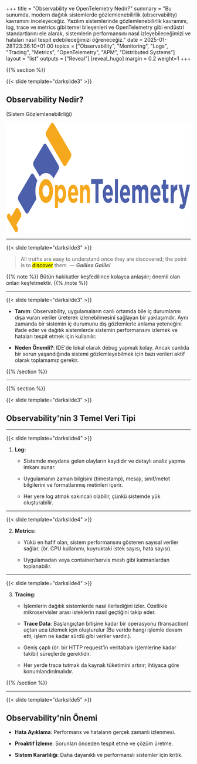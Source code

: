 +++
title = "Observability ve OpenTelemetry Nedir?"
summary = "Bu sunumda, modern dağıtık sistemlerde gözlemlenebilirlik (observability) kavramını inceleyeceğiz. Yazılım sistemlerinde gözlemlenebilirlik kavramını, log, trace ve metrics gibi temel bileşenleri ve OpenTelemetry gibi endüstri standartlarını ele alarak, sistemlerin performansını nasıl izleyebileceğimizi ve hataları nasıl tespit edebileceğimizi öğreneceğiz."
date = 2025-01-28T23:36:10+01:00
topics = ["Observability", "Monitoring", "Logs", "Tracing", "Metrics", "OpenTelemetry", "APM", "Distributed Systems"]
layout = "list"
outputs = ["Reveal"]
[reveal_hugo]
margin = 0.2
weight=1
+++

{{% section %}}

{{< slide template="darkslide3" >}}

## Observability Nedir?
(Sistem Gözlemlenebilirliği)
<br>

<img src="/images/series/opentelemetry/opentelemetry-logo.png" height="300" style="border: none;background-color: transparent;"/>

---

{{< slide template="darkslide3" >}}

> All truths are easy to understand once they are discovered; the point is to <mark>discover</mark> them.
> — <cite>**Galileo Galilei**</cite>

{{% note %}}
Bütün hakikatler keşfedilince kolayca anlaşılır; önemli olan onları keşfetmektir.
{{% /note %}}

---

{{< slide template="darkslide3" >}}

- **Tanım**: Observability, uygulamaların canlı ortamda bile iç durumlarını dışa vuran veriler üreterek izlenebilmesini sağlayan bir yaklaşımdır. Aynı zamanda bir sistemin iç durumunu dış gözlemlerle anlama yeteneğini ifade eder ve dağıtık sistemlerde sistemin performansını izlemek ve hataları tespit etmek için kullanılır.

- **Neden Önemli?**: IDE'de lokal olarak debug yapmak kolay. Ancak canlıda bir sorun yaşandığında sistemi gözlemleyebilmek için bazı verileri aktif olarak toplamamız gerekir.

{{% /section %}}

---

{{% section %}}

{{< slide template="darkslide3" >}}

## Observability'nin 3 Temel Veri Tipi

---

{{< slide template="darkslide4" >}}

1. **Log:**

   -  Sistemde meydana gelen olayların kaydıdır ve detaylı analiz yapma imkanı sunar.

   - Uygulamanın zaman bilgisini (timestamp), mesajı, sınıf/metot bilgilerini ve formatlanmış metinleri içerir.

   - Her yere log atmak sakıncalı olabilir, çünkü sistemde yük oluşturabilir.

---

{{< slide template="darkslide4" >}}

2. **Metrics:**

   - Yükü en hafif olan, sistem performansını gösteren sayısal veriler sağlar. (ör. CPU kullanımı, kuyruktaki istek sayısı, hata sayısı).

   - Uygulamadan veya container/servis mesh gibi katmanlardan toplanabilir.

---

{{< slide template="darkslide4" >}}

3. **Tracing:**

   - İşlemlerin dağıtık sistemlerde nasıl ilerlediğini izler. Özellikle mikroservisler arası isteklerin nasıl geçtiğini takip eder.

   - **Trace Data**: Başlangıçtan bitişine kadar bir operasyonu (transaction) uçtan uca izlemek için oluşturulur (Bu veride hangi işlemle devam etti, işlem ne kadar sürdü gibi veriler vardır.).

   - Geniş çaplı (ör. bir HTTP request’in veritabanı işlemlerine kadar takibi) süreçlerde gereklidir.

   - Her yerde trace tutmak da kaynak tüketimini artırır; ihtiyaca göre konumlandırılmalıdır.

{{% /section %}}

---

{{< slide template="darkslide5" >}}

## Observability'nin Önemi

- **Hata Ayıklama**: Performans ve hataların gerçek zamanlı izlenmesi.

- **Proaktif İzleme**: Sorunları önceden tespit etme ve çözüm üretme.

- **Sistem Kararlılığı**: Daha dayanıklı ve performanslı sistemler için kritik.